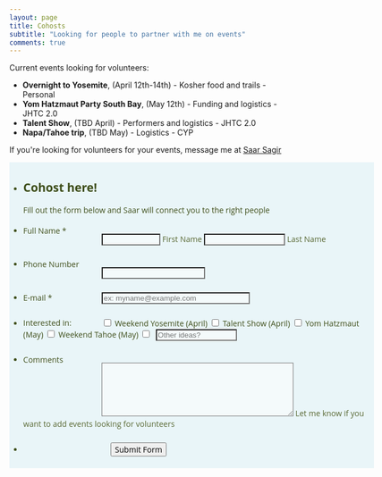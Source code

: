 ```yaml
---
layout: page
title: Cohosts
subtitle: "Looking for people to partner with me on events"
comments: true
---
```


Current events looking for volunteers:
- **Overnight to Yosemite**, (April 12th-14th) - Kosher food and trails - Personal
- **Yom Hatzmaut Party South Bay**, (May 12th) - Funding and logistics - JHTC 2.0
- **Talent Show**, (TBD April) - Performers and logistics - JHTC 2.0
- **Napa/Tahoe trip**, (TBD May) - Logistics - CYP

If you're looking for volunteers for your events, message me at <a href="https://www.facebook.com/messages/t/sagirsaar">Saar Sagir</a>

<script src="https://cdn.jotfor.ms/js/vendor/jquery-1.8.0.min.js?v=3.3.10207" type="text/javascript"></script>
<script src="https://cdn.jotfor.ms/js/vendor/maskedinput.min.js?v=3.3.10207" type="text/javascript"></script>
<script src="https://cdn.jotfor.ms/js/vendor/jquery.maskedinput.min.js?v=3.3.10207" type="text/javascript"></script>
<script src="https://cdn.jotfor.ms/static/prototype.forms.js" type="text/javascript"></script>
<script src="https://cdn.jotfor.ms/static/jotform.forms.js?3.3.10207" type="text/javascript"></script>
<script type="text/javascript">
   JotForm.setConditions([{"action":[{"field":"21","visibility":"Show","id":"action_0_1551310672039"}],"id":"1551310644216","index":"0","link":"Any","priority":"0","terms":[{"field":"11","operator":"equals","value":"Other"}],"type":"field"}]);
	JotForm.init(function(){
      JotForm.setPhoneMaskingValidator( 'input_22_full', '(###) ###-####' );
      setTimeout(function() {
          $('input_9').hint('ex: myname@example.com');
       }, 20);
    /*INIT-END*/
	});

   JotForm.prepareCalculationsOnTheFly([null,null,{"name":"submitForm","qid":"2","text":"Submit Form","type":"control_button"},{"name":"fullName","qid":"3","text":"Full Name","type":"control_fullname"},null,null,null,null,null,{"name":"email9","qid":"9","text":"E-mail","type":"control_email"},null,null,null,null,{"name":"interestedIn14","qid":"14","text":"Interested in:","type":"control_checkbox"},null,{"name":"comments","qid":"16","subLabel":"Let me know if you want to add events looking for volunteers","text":"Comments","type":"control_textarea"},{"name":"cohostEvents","qid":"17","text":"Cohost here!","type":"control_head"},null,null,null,null,{"description":"","name":"phoneNumber","qid":"22","text":"Phone Number","type":"control_phone"}]);
   setTimeout(function() {
JotForm.paymentExtrasOnTheFly([null,null,{"name":"submitForm","qid":"2","text":"Submit Form","type":"control_button"},{"name":"fullName","qid":"3","text":"Full Name","type":"control_fullname"},null,null,null,null,null,{"name":"email9","qid":"9","text":"E-mail","type":"control_email"},null,null,null,null,{"name":"interestedIn14","qid":"14","text":"Interested in:","type":"control_checkbox"},null,{"name":"comments","qid":"16","subLabel":"Let me know if you want to add events looking for volunteers","text":"Comments","type":"control_textarea"},{"name":"cohostEvents","qid":"17","text":"Cohost here!","type":"control_head"},null,null,null,null,{"description":"","name":"phoneNumber","qid":"22","text":"Phone Number","type":"control_phone"}]);}, 20);
</script>
<link href="https://cdn.jotfor.ms/static/formCss.css?3.3.10207" rel="stylesheet" type="text/css" />
<link type="text/css" media="print" rel="stylesheet" href="https://cdn.jotfor.ms/css/printForm.css?3.3.10207" />
<link type="text/css" rel="stylesheet" href="https://cdn.jotfor.ms/css/styles/nova.css?3.3.10207" />
<link type="text/css" rel="stylesheet" href="/css/jotformtheme.css"/>
<style type="text/css">
    .form-label-left{
        width:150px;
    }
    .form-line{
        padding-top:6px;
        padding-bottom:6px;
    }
    .form-label-right{
        width:150px;
    }
    .form-all{
        width:650px;
        color:#3e4e1a !important;
        font-family:'Open Sans', 'Helvetica Neue', Helvetica, Arial, sans-serif;
        font-size:14px;
    }
    .form-radio-item label, .form-checkbox-item label, .form-grading-label, .form-header{
        color: false;
    }

</style>

<style type="text/css" id="form-designer-style">
    /* Injected CSS Code */
.form-label.form-label-auto {

        display: inline-block;
        float: left;
        text-align: left;

      }/*PREFERENCES STYLE*/
    .form-all {
      font-family: 'Open Sans', 'Helvetica Neue', Helvetica, Arial, sans-serif;
    }
    .form-all .qq-upload-button,
    .form-all .form-submit-button,
    .form-all .form-submit-reset,
    .form-all .form-submit-print {
      font-family: 'Open Sans', 'Helvetica Neue', Helvetica, Arial, sans-serif;
    }
    .form-all .form-pagebreak-back-container,
    .form-all .form-pagebreak-next-container {
      font-family: 'Open Sans', 'Helvetica Neue', Helvetica, Arial, sans-serif;
    }
    .form-header-group {
      font-family: 'Open Sans', 'Helvetica Neue', Helvetica, Arial, sans-serif;
    }
    .form-label {
      font-family: 'Open Sans', 'Helvetica Neue', Helvetica, Arial, sans-serif;
    }



    .form-line {
      margin-top: 12px;
      margin-bottom: 12px;
    }

    .form-all {
      width: 650px;
    }

    .form-label-left,
    .form-label-right,
    .form-label-left.form-label-auto,
    .form-label-right.form-label-auto {
      width: 140px;
    }

    .form-all {
      font-size: 14px
    }
    .form-all .qq-upload-button,
    .form-all .qq-upload-button,
    .form-all .form-submit-button,
    .form-all .form-submit-reset,
    .form-all .form-submit-print {
      font-size: 14px
    }
    .form-all .form-pagebreak-back-container,
    .form-all .form-pagebreak-next-container {
      font-size: 14px
    }

    .supernova .form-all, .form-all {
      background-color: rgba(213,238,243,0.5);
      border: 1px solid transparent;
    }

    .form-all {
      color: #3e4e1a;
    }
    .form-header-group .form-header {
      color: #3e4e1a;
    }
    .form-header-group .form-subHeader {
      color: #3e4e1a;
    }
    .form-label-top,
    .form-label-left,
    .form-label-right,
    .form-html,
    .form-checkbox-item label,
    .form-radio-item label {
      color: #3e4e1a;
    }
    .form-sub-label {
      color: #586834;
    }

    .supernova {
      background-color: rgba(255,255,255,0);
    }
    .supernova body {
      background: transparent;
    }

    .form-textbox,
    .form-textarea,
    .form-radio-other-input,
    .form-checkbox-other-input,
    .form-captcha input,
    .form-spinner input {
      background-color: rgba(255,255,255,0.5);
    }

    .supernova {
      background-image: none;
    }
    #stage {
      background-image: none;
    }

    .form-all {
      background-image: none;
    }

  .ie-8 .form-all:before { display: none; }
  .ie-8 {
    margin-top: auto;
    margin-top: initial;
  }

  /*PREFERENCES STYLE*//*__INSPECT_SEPERATOR__*/
    /* Injected CSS Code */
</style>

<link type="text/css" rel="stylesheet" href="https://cdn.jotfor.ms/css/styles/buttons/form-submit-button-simple_green_apple.css?3.3.10207"/>
<form class="jotform-form nopad" action="https://submit.jotform.us/submit/90577425056158/" method="post" name="form_90577425056158" id="90577425056158" accept-charset="utf-8">
  <input type="hidden" name="formID" value="90577425056158" />
  <div class="form-all">
    <ul class="form-section page-section">
      <li id="cid_17" class="form-input-wide" data-type="control_head">
        <div class="form-header-group ">
          <div class="header-text httac htvam">
            <h2 id="header_17" class="form-header" data-component="header">
              Cohost here!
            </h2>
            <div id="subHeader_17" class="form-subHeader">
              Fill out the form below and Saar will connect you to the right people
            </div>
          </div>
        </div>
      </li>
      <li class="form-line jf-required" data-type="control_fullname" id="id_3">
        <label class="form-label form-label-left form-label-auto" id="label_3" for="first_3">
          Full Name
          <span class="form-required">
            *
          </span>
        </label>
        <div id="cid_3" class="form-input jf-required">
          <div data-wrapper-react="true">
            <span class="form-sub-label-container" style="vertical-align:top">
              <input type="text" id="first_3" name="q3_fullName[first]" class="form-textbox validate[required]" size="10" value="" data-component="first" required="" />
              <label class="form-sub-label" for="first_3" id="sublabel_first" style="min-height:13px"> First Name </label>
            </span>
            <span class="form-sub-label-container" style="vertical-align:top">
              <input type="text" id="last_3" name="q3_fullName[last]" class="form-textbox validate[required]" size="15" value="" data-component="last" required="" />
              <label class="form-sub-label" for="last_3" id="sublabel_last" style="min-height:13px"> Last Name </label>
            </span>
          </div>
        </div>
      </li>
      <li class="form-line" data-type="control_phone" id="id_22">
        <label class="form-label form-label-left form-label-auto" id="label_22" for="input_22_full"> Phone Number </label>
        <div id="cid_22" class="form-input">
          <span class="form-sub-label-container" style="vertical-align:top">
            <input type="tel" id="input_22_full" name="q22_phoneNumber[full]" data-type="mask-number" class="mask-phone-number form-textbox validate[Fill Mask]" autoComplete="off" data-masked="true" value="" data-component="phone" />
            <label class="form-sub-label" for="input_22_masked" id="sublabel_masked" style="min-height:13px">  </label>
          </span>
        </div>
      </li>
      <li class="form-line jf-required" data-type="control_email" id="id_9">
        <label class="form-label form-label-left form-label-auto" id="label_9" for="input_9">
          E-mail
          <span class="form-required">
            *
          </span>
        </label>
        <div id="cid_9" class="form-input jf-required">
          <input type="email" id="input_9" name="q9_email9" class="form-textbox validate[required, Email]" size="30" value="" placeholder="ex: myname@example.com" data-component="email" required="" />
        </div>
      </li>
      <li class="form-line" data-type="control_checkbox" id="id_14">
        <label class="form-label form-label-left form-label-auto" id="label_14" for="input_14_0"> Interested in: </label>
        <div id="cid_14" class="form-input">
          <div class="form-single-column" data-component="checkbox">
            <span class="form-checkbox-item" style="clear:left">
              <span class="dragger-item">
              </span>
              <input type="checkbox" class="form-checkbox" id="input_14_0" name="q14_interestedIn14[]" value="Weekend Yosemite (April)" />
              <label id="label_input_14_0" for="input_14_0"> Weekend Yosemite (April) </label>
            </span>
            <span class="form-checkbox-item" style="clear:left">
              <span class="dragger-item">
              </span>
              <input type="checkbox" class="form-checkbox" id="input_14_1" name="q14_interestedIn14[]" value="Talent Show (April)" />
              <label id="label_input_14_1" for="input_14_1"> Talent Show (April) </label>
            </span>
            <span class="form-checkbox-item" style="clear:left">
              <span class="dragger-item">
              </span>
              <input type="checkbox" class="form-checkbox" id="input_14_2" name="q14_interestedIn14[]" value="Yom Hatzmaut (May)" />
              <label id="label_input_14_2" for="input_14_2"> Yom Hatzmaut (May) </label>
            </span>
            <span class="form-checkbox-item" style="clear:left">
              <span class="dragger-item">
              </span>
              <input type="checkbox" class="form-checkbox" id="input_14_3" name="q14_interestedIn14[]" value="Weekend Tahoe (May)" />
              <label id="label_input_14_3" for="input_14_3"> Weekend Tahoe (May) </label>
            </span>
            <span class="form-checkbox-item" style="clear:left">
              <input type="checkbox" class="form-checkbox-other form-checkbox" name="q14_interestedIn14[other]" id="other_14" value="other" />
              <label style="display:inline-block;text-indent:0" for="other_14">  </label>
              <input type="text" class="form-checkbox-other-input form-textbox" name="q14_interestedIn14[other]" data-otherhint="Other ideas?" placeholder="Other ideas?" size="15" id="input_14" />
              <br/>
            </span>
          </div>
        </div>
      </li>
      <li class="form-line" data-type="control_textarea" id="id_16">
        <label class="form-label form-label-left form-label-auto" id="label_16" for="input_16"> Comments </label>
        <div id="cid_16" class="form-input">
          <span class="form-sub-label-container" style="vertical-align:top">
            <textarea id="input_16" class="form-textarea" name="q16_comments" cols="40" rows="6" data-component="textarea"></textarea>
            <label class="form-sub-label" for="input_16" style="min-height:13px"> Let me know if you want to add events looking for volunteers </label>
          </span>
        </div>
      </li>
      <li class="form-line" data-type="control_button" id="id_2">
        <div id="cid_2" class="form-input-wide">
          <div style="margin-left:156px" class="form-buttons-wrapper">
            <button id="input_2" type="submit" class="form-submit-button form-submit-button-simple_green_apple" data-component="button">
              Submit Form
            </button>
          </div>
        </div>
      </li>
      <li style="display:none">
        Should be Empty:
        <input type="text" name="website" value="" />
      </li>
    </ul>
  </div>
  <!-- <script>
  JotForm.showJotFormPowered = "new_footer";
  </script>
  <input type="hidden" id="simple_spc" name="simple_spc" value="90577425056158" />
  <script type="text/javascript">
  document.getElementById("si" + "mple" + "_spc").value = "90577425056158-90577425056158";
  </script>
  <div class="formFooter-heightMask">
  </div>
  <div class="formFooter f6">
    <a href="https://www.jotform.com/pricing?utm_source=formfooter&utm_medium=banner&utm_term=90577425056158&utm_content=jotform_logo&utm_campaign=powered_by_jotform_le" target="_blank" class="formFooter-logoLink"><img class="formFooter-logo" src="https://cdn.jotfor.ms/assets/img/logo/logo-new@1x.png" alt="" style="height: 44px;"></a>
    <div class="formFooter-rightSide">
      <span class="formFooter-text">
        Now create your own JotForm - It's free!
      </span>
      <a class="formFooter-button" href="https://www.jotform.com/?utm_source=formfooter&utm_medium=banner&utm_term=90577425056158&utm_content=jotform_button&utm_campaign=powered_by_jotform_le" target="_blank">Create your own JotForm</a>
    </div>
  </div> -->
</form>
<script type="text/javascript">JotForm.ownerView=true;</script>